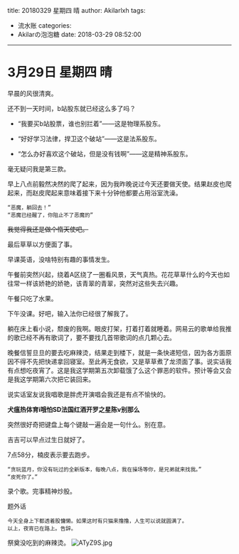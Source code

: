 title: 20180329 星期四 晴
author: Akilarlxh
tags:
  - 流水账
categories:
  - Akilarの泡泡糖
date: 2018-03-29 08:52:00
---
# 3月29日 星期四 晴
早晨的风很清爽。

还不到一天时间，b站股东就已经这么多了吗？

- “我要买b站股票，谁也别拦着”——这是物理系股东。

- “好好学习法律，捍卫这个破站”——这是法系股东。

- “怎么办好喜欢这个破站，但是没有钱啊”——这是精神系股东。

毫无疑问我是第三款。

早上八点前毅然决然的爬了起来，因为我昨晚说过今天还要做天使。结果赵皮也爬起来，而赵皮爬起来意味着接下来十分钟他都要占用浴室洗澡。
```
“恶魔，躺回去！”
“恶魔已经醒了，你阻止不了恶魔的”
```
~~我觉得我还是做个惰天使吧。~~

最后草草以方便面了事。

早课英语，没啥特别有趣的事情发生。

午餐前突然兴起，绕着A区绕了一圈看风景，天气真热。花花草草什么的今天也如往常一样该娇艳的娇艳，该青翠的青翠，突然对这些失去兴趣。

午餐只吃了水果。

下午没课。好吧，输入法你已经很了解我了。

躺在床上看小说，颓废的我啊。眼皮打架，打着打着就睡着。网易云的歌单给我推的歌已经不再有歌词了，要不要找几首带歌词的点几颗心去。

晚餐信誓旦旦的要去吃麻辣烫，结果走到楼下，就是一条快递短信，因为各方面原因不得不先把快递拿回寝室。至此再无食欲，又是草草煮了龙须面了事。说实话我有点想吃夜宵了。这是我这学期第五次卸载饿了么这个罪恶的软件。预计等会又会是我这学期第六次把它装回来。

说实话室友说我唱歌是胖虎开演唱会我还是有点不愉快的。

**犬瘟热体育i哦怕SD法国红酒开罗之星陈v别那么**

突然很好奇把键盘上每个键敲一遍会是一句什么。别在意。

吉吉可以早点过生日就好了。

7点58分，楠皮表示要去跑步。
```
“贪玩蓝月，你没有玩过的全新版本，每晚八点，我在操场等你，是兄弟就来找我。”
“皮死你了。”
```
录个歌。完事精神炒股。

题外话
```
今天全身上下都透着股慵懒。如果这时有只猫来撸撸，人生可以说就圆满了。
以上，夜宵已在路上。告辞。
```
祭奠没吃到的麻辣烫。
![ATyZ9S.jpg](https://s2.ax1x.com/2019/04/10/ATyZ9S.jpg)